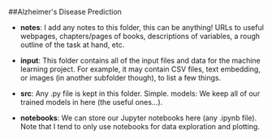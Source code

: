 ##Alzheimer's Disease Prediction 

* **notes**: I add any notes to this folder, this can be anything! URLs to useful webpages, chapters/pages of books, descriptions of variables, a rough outline of the task at hand, etc.

* **input**: This folder contains all of the input files and data for the machine learning project. For example, it may contain CSV files, text embedding, or images (in another subfolder though), to list a few things.


* **src**: Any .py file is kept in this folder. Simple.
models: We keep all of our trained models in here (the useful ones…).


* **notebooks**: We can store our Jupyter notebooks here (any .ipynb file). Note that I tend to only use notebooks for data exploration and plotting.
